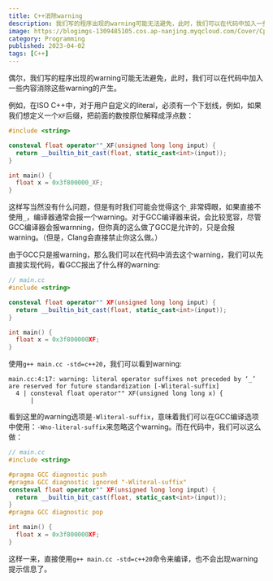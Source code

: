 ```yaml
---
title: C++消除warning
description: 我们写的程序出现的warning可能无法避免，此时，我们可以在代码中加入一些内容消除这些warning。
image: https://blogimgs-1309485105.cos.ap-nanjing.myqcloud.com/Cover/Cpp/5.jpg
category: Programming
published: 2023-04-02
tags: [C++]
---
```


偶尔，我们写的程序出现的warning可能无法避免，此时，我们可以在代码中加入一些内容消除这些warning的产生。

例如，在ISO C++中，对于用户自定义的literal，必须有一个下划线，例如，如果我们想定义一个`XF`​后缀，把前面的数按原位解释成浮点数：

```cpp
#include <string>

consteval float operator""_XF(unsigned long long input) {
  return __builtin_bit_cast(float, static_cast<int>(input));
}

int main() {
  float x = 0x3f800000_XF;
}
```

这样写当然没有什么问题，但是有时我们可能会觉得这个`_`非常碍眼，如果直接不使用`_`，编译器通常会报一个warning。对于GCC编译器来说，会比较宽容，尽管GCC编译器会报warnning，但你真的这么做了GCC是允许的，只是会报warning。（但是，Clang会直接禁止你这么做。）

由于GCC只是报warning，那么我们可以在代码中消去这个warning，我们可以先直接实现代码，看GCC报出了什么样的warning:

```cpp
// main.cc
#include <string>

consteval float operator"" XF(unsigned long long input) {
  return __builtin_bit_cast(float, static_cast<int>(input));
}

int main() {
  float x = 0x3f800000XF;
}
```

使用`g++ main.cc -std=c++20`，我们可以看到warning:

```plaintext
main.cc:4:17: warning: literal operator suffixes not preceded by ‘_’ are reserved for future standardization [-Wliteral-suffix]
  4 | consteval float operator"" XF(unsigned long long x) {
      | 
```

看到这里的warning选项是`-Wliteral-suffix`，意味着我们可以在GCC编译选项中使用：`-Wno-literal-suffix`​来忽略这个warning。而在代码中，我们可以这么做：

```cpp
// main.cc
#include <string>

#pragma GCC diagnostic push
#pragma GCC diagnostic ignored "-Wliteral-suffix"
consteval float operator"" XF(unsigned long long input) {
  return __builtin_bit_cast(float, static_cast<int>(input));
}
#pragma GCC diagnostic pop

int main() {
  float x = 0x3f800000XF;
}
```

这样一来，直接使用`g++ main.cc -std=c++20`命令来编译，也不会出现warning提示信息了。
